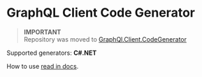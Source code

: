 # GraphQL Client Code Generator

> **IMPORTANT**<br>
> Repository was moved to [GraphQl.Client.CodeGenerator](https://github.com/mihailpw/GraphQl.Client.CodeGenerator)

Supported generators: **C#.NET**

How to use [read in docs](https://mihailpw.github.io/GraphQlClientCodeGenerator/).
